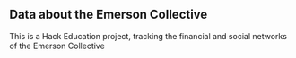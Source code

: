 ## Data about the Emerson Collective

This is a Hack Education project, tracking the financial and social networks of the Emerson Collective